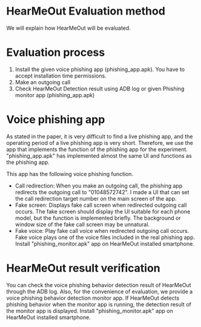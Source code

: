 # HearMeOut Evaluation method
We will explain how HearMeOut will be evaluated.

# Evaluation process
1. Install the given voice phishing app (phishing_app.apk). You have to accept installation time permissions.
2. Make an outgoing call
3. Check HearMeOut Detection result using ADB log or given Phishing monitor app (phishing_app.apk)

# Voice phishing app
As stated in the paper, it is very difficult to find a live phishing app, and the operating period of a live phishing app is very short.
Therefore, we use the app that implements the function of the phishing app for the experiment.
"phishing_app.apk" has implemented almost the same UI and functions as the phishing app.

This app has the following voice phishing function.
- Call redirection: When you make an outgoing call, the phishing app redirects the outgoing call to "01048572742". I made a UI that can set the call redirection target number on the main screen of the app.
- Fake screen: Displays fake call screen when redirected outgoing call occurs. The fake screen should display the UI suitable for each phone model, but the function is implemented briefly. The background or window size of the fake call screen may be unnatural.
- Fake voice: Play fake call voice when redirected outgoing call occurs. Fake voice plays one of the voice files included in the real phishing app.
Install "phishing_monitor.apk" app on HearMeOut installed smartphone.

# HearMeOut result verification
You can check the voice phishing behavior detection result of HearMeOut through the ADB log.
Also, for the convenience of evaluation, we provide a voice phishing behavior detection monitor app.
If HearMeOut detects phishing behavior when the monitor app is running, the detection result of the monitor app is displayed.
Install "phishing_monitor.apk" app on HearMeOut installed smartphone.